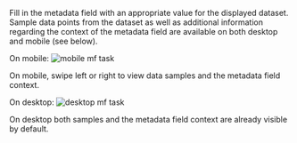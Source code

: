 Fill in the metadata field with an appropriate value for the displayed dataset. Sample data points from the dataset as well as additional information regarding the context of the metadata field are available on both desktop and mobile (see below).

On mobile:
![mobile mf task]({{site.url}}/images/mobile-mf-task.gif)

On mobile, swipe left or right to view data samples and the metadata field context.


On desktop:
![desktop mf task]({{site.url}}/images/desktop-mf-task.gif)

On desktop both samples and the metadata field context are already visible by default.
